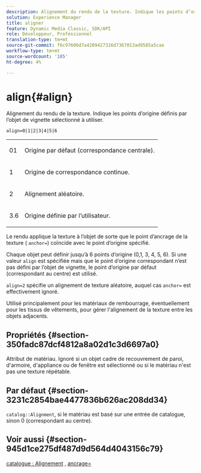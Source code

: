 ```yaml
---
description: Alignement du rendu de la texture. Indique les points d’origine définis par l’objet de vignette sélectionné à utiliser.
solution: Experience Manager
title: aligner
feature: Dynamic Media Classic, SDK/API
role: Développeur, Professionnel
translation-type: tm+mt
source-git-commit: f6c97606d7a4209427316d7367013ad9585a5cae
workflow-type: tm+mt
source-wordcount: '185'
ht-degree: 4%

---
```



# align{#align}

Alignement du rendu de la texture. Indique les points d’origine définis par l’objet de vignette sélectionné à utiliser.

`align=0|1|2|3|4|5|6`

<table id="simpletable_D15233999E35488EB2F933BD72798E2F"> 
 <tr class="strow"> 
  <td class="stentry"> <p>01 </p></td> 
  <td class="stentry"> <p>Origine par défaut (correspondance centrale). </p></td> 
 </tr> 
 <tr class="strow"> 
  <td class="stentry"> <p>1 </p></td> 
  <td class="stentry"> <p>Origine de correspondance continue. </p></td> 
 </tr> 
 <tr class="strow"> 
  <td class="stentry"> <p>2 </p></td> 
  <td class="stentry"> <p>Alignement aléatoire. </p></td> 
 </tr> 
 <tr class="strow"> 
  <td class="stentry"> <p>3.6 </p></td> 
  <td class="stentry"> <p>Origine définie par l’utilisateur. </p></td> 
 </tr> 
</table>

Le rendu applique la texture à l’objet de sorte que le point d’ancrage de la texture ( `anchor=`) coïncide avec le point d’origine spécifié.

Chaque objet peut définir jusqu’à 6 points d’origine (0,1, 3, 4, 5, 6). Si une valeur `align` est spécifiée mais que le point d’origine correspondant n’est pas défini par l’objet de vignette, le point d’origine par défaut (correspondant au centre) est utilisé.

`align=2` spécifie un alignement de texture aléatoire, auquel cas  `anchor=` est effectivement ignoré.

Utilisé principalement pour les matériaux de rembourrage, éventuellement pour les tissus de vêtements, pour gérer l&#39;alignement de la texture entre les objets adjacents.

## Propriétés {#section-350fadc87dcf4812a8a02d1c3d6697a0}

Attribut de matériau. Ignoré si un objet cadre de recouvrement de paroi, d&#39;armoire, d&#39;appliance ou de fenêtre est sélectionné ou si le matériau n&#39;est pas une texture répétable.

## Par défaut {#section-3231c2854bae4477836b626ac208dd34}

`catalog::Alignment`, si le matériau est basé sur une entrée de catalogue, sinon 0 (correspondant au centre).

## Voir aussi {#section-945d1ce275df487d9d564d4043156c79}

[catalogue : Alignement](../../../../../ir-api/material-cat/image-rendering-api-ref/c-ir-material-catalog/c-ir-material-data-reference/r-ir-alignment.md#reference-e52152e8dc244d0aa13b40c615d0f399) ,  [ancrage=](../../../../../ir-api/http-protocol/image-rendering-api-ref/c-ir-http-protocol-ref/c-ir-http-protocol-command-reference/r-ir-http-anchor.md#reference-d53923d785c9442997dc7f2199524c26)
